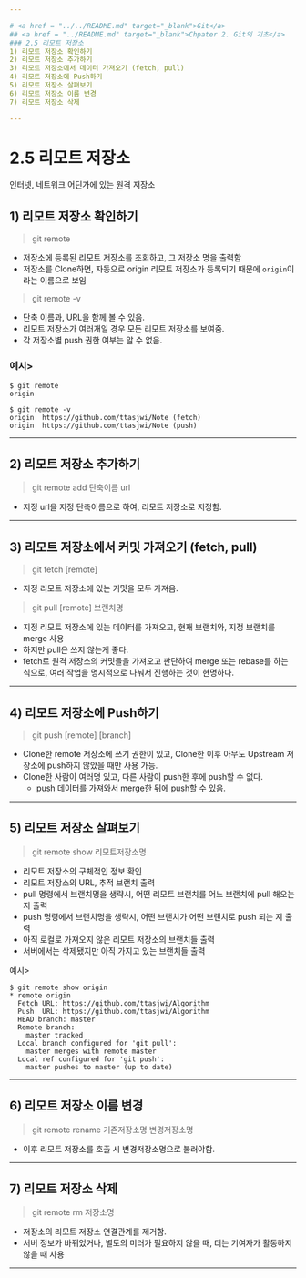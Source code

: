 ```yaml
---

# <a href = "../../README.md" target="_blank">Git</a>
## <a href = "../README.md" target="_blank">Chpater 2. Git의 기초</a>
### 2.5 리모트 저장소
1) 리모트 저장소 확인하기
2) 리모트 저장소 추가하기
3) 리모트 저장소에서 데이터 가져오기 (fetch, pull)
4) 리모트 저장소에 Push하기
5) 리모트 저장소 살펴보기
6) 리모트 저장소 이름 변경
7) 리모트 저장소 삭제

---
```


# 2.5 리모트 저장소
인터넷, 네트워크 어딘가에 있는 원격 저장소

## 1) 리모트 저장소 확인하기
> git remote
- 저장소에 등록된 리모트 저장소를 조회하고, 그 저장소 명을 출력함
- 저장소를 Clone하면, 자동으로 origin 리모트 저장소가 등록되기 때문에 `origin`이라는 이름으로 보임 
> git remote -v
- 단축 이름과, URL을 함께 볼 수 있음.
- 리모트 저장소가 여러개일 경우 모든 리모트 저장소를 보여줌.
- 각 저장소별 push 권한 여부는 알 수 없음.

### 예시>
```
$ git remote
origin

$ git remote -v
origin  https://github.com/ttasjwi/Note (fetch)
origin  https://github.com/ttasjwi/Note (push)
```

---

## 2) 리모트 저장소 추가하기
> git remote add 단축이름 url
- 지정 url을 지정 단축이름으로 하여, 리모트 저장소로 지정함.

---

## 3) 리모트 저장소에서 커밋 가져오기 (fetch, pull)
> git fetch [remote]
- 지정 리모트 저장소에 있는 커밋을 모두 가져옴.

> git pull [remote] 브랜치명
- 지정 리모트 저장소에 있는 데이터를 가져오고, 현재 브랜치와, 지정 브랜치를 merge 사용
- 하지만 pull은 쓰지 않는게 좋다.
- fetch로 원격 저장소의 커밋들을 가져오고 판단하여 merge 또는 rebase를 하는 식으로, 여러 작업을 명시적으로 나눠서 진행하는 것이 현명하다.

---

## 4) 리모트 저장소에 Push하기
> git push [remote] [branch]
- Clone한 remote 저장소에 쓰기 권한이 있고, Clone한 이후 아무도 Upstream 저장소에 push하지 않았을 때만 사용 가능.
- Clone한 사람이 여러명 있고, 다른 사람이 push한 후에 push할 수 없다.
  - push 데이터를 가져와서 merge한 뒤에 push할 수 있음.
---

## 5) 리모트 저장소 살펴보기
> git remote show 리모트저장소명
- 리모트 저장소의 구체적인 정보 확인
- 리모트 저장소의 URL, 추적 브랜치 출력
- pull 명령에서 브랜치명을 생략시, 어떤 리모트 브랜치를 어느 브랜치에 pull 해오는지 출력
- push 명령에서 브랜치명을 생략시, 어떤 브랜치가 어떤 브랜치로 push 되는 지 출력
- 아직 로컬로 가져오지 않은 리모트 저장소의 브랜치들 출력
- 서버에서는 삭제됐지만 아직 가지고 있는 브랜치들 출력

예시>
```
$ git remote show origin
* remote origin
  Fetch URL: https://github.com/ttasjwi/Algorithm
  Push  URL: https://github.com/ttasjwi/Algorithm
  HEAD branch: master
  Remote branch:
    master tracked
  Local branch configured for 'git pull':
    master merges with remote master
  Local ref configured for 'git push':
    master pushes to master (up to date)
```

---

## 6) 리모트 저장소 이름 변경
> git remote rename 기존저장소명 변경저장소명
- 이후 리모트 저장소를 호출 시 변경저장소명으로 불러야함.

---

## 7) 리모트 저장소 삭제
> git remote rm 저장소명
- 저장소의 리모트 저장소 연결관계를 제거함.
- 서버 정보가 바뀌었거나, 별도의 미러가 필요하지 않을 때, 더는 기여자가 활동하지 않을 때 사용

---